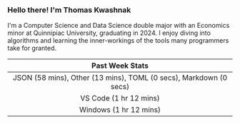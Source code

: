 
### Hello there! I'm Thomas Kwashnak

I'm a Computer Science and Data Science double major with an Economics
minor at Quinnipiac University, graduating in 2024.
I enjoy diving into algorithms and learning the inner-workings of the tools
many programmers take for granted.

| Past Week Stats |
| :---: |
| JSON (58 mins), Other (13 mins), TOML (0 secs), Markdown (0 secs) |
| VS Code (1 hr 12 mins) |
| Windows (1 hr 12 mins) |

